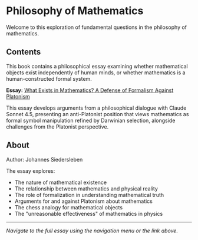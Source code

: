 # Philosophy of Mathematics

Welcome to this exploration of fundamental questions in the philosophy of mathematics.

## Contents

This book contains a philosophical essay examining whether mathematical objects exist independently of human minds, or whether mathematics is a human-constructed formal system.

**Essay:** [What Exists in Mathematics? A Defense of Formalism Against Platonism](mathematics_existence.md)

This essay develops arguments from a philosophical dialogue with Claude Sonnet 4.5, presenting an anti-Platonist position that views mathematics as formal symbol manipulation refined by Darwinian selection, alongside challenges from the Platonist perspective.

## About

Author: Johannes Siedersleben

The essay explores:
- The nature of mathematical existence
- The relationship between mathematics and physical reality
- The role of formalization in understanding mathematical truth
- Arguments for and against Platonism about mathematics
- The chess analogy for mathematical objects
- The "unreasonable effectiveness" of mathematics in physics

---

*Navigate to the full essay using the navigation menu or the link above.*

